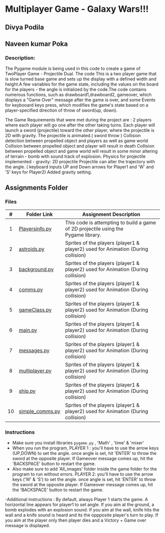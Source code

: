 # Multiplayer Game - Galaxy Wars!!!

## Divya Podila 
## Naveen kumar Poka

### Description:

The Pygame module is being used in this code to create a game of TwoPlayer Game - Projectile Dual. The code This is a two player game that is slow turned base game and sets up the display with a defined width and height.A few variables for the game state, including the values on the board for the players - the angle is initialized by the code.The code contains numerous functions, such as drawboard1,drawboard2, gameover, which displays a "Game Over" message after the game is over, and some Events for keybooard keys press, which modifies the game's state based on a player-specified direction of throw of sword(up, down).

The Game Requirements that were met during the project are :
2 players where each player will go one after the other taking turns.
Each player will launch a sword (projectile) toward the other player, where the projectile is 2D with gravity.
The projectile is animated.( sword throw )
Collision detection between propelled object and players as well as game world
Collision between propelled object and player will result in death 
Collision between propelled object and game world will result in some minor altering of terrain - bomb with sound track of explosion.
Physics for projectile implemented -  gravity: 2D projectile
Projectile can alter the trajectory with the angle. ( keyboard inputs UP and Down arrows for Player1 and 'W' and 'S' keys for Player2)
Added gravity setting.

##  Assignments Folder
### Files
 
|   #   | Folder Link                                            | Assignment Description                                                            |
| :---: | -------------------------------------------------------| ----------------------------------------------------------------------------------|
|   1   |[Playersinfo.py](/Assignments/P03/Playersinfo.py)       |This code is attempting to build a game of 2D projectile using the Pygame library. |
|   2   |[astroids.py](/Assignments/P03/astroids.py)           |Sprites of the players (player1 & player2) used for Animation (During collision)   |
|   3   |[background.py](/Assignments/P03/background.py)         |Sprites of the players (player1 & player2) used for Animation (During collision)   |
|   4  |[comms.py](/Assignments/P03/comms.py)                    |Sprites of the players (player1 & player2) used for Animation (During collision)   |
|   5   |[gameClass.py](/Assignments/P03/gameClass.py)           |Sprites of the players (player1 & player2) used for Animation (During collision)   |
|   6   |[main.py](/Assignments/P03/main.py)                     |Sprites of the players (player1 & player2) used for Animation (During collision)   |
|   7   |[messages.py](/Assignments/P03/messages.py)             |Sprites of the players (player1 & player2) used for Animation (During collision)   |
|   8   |[multiplayer.py](/Assignments/P03/multiplayer.py)       |Sprites of the players (player1 & player2) used for Animation (During collision)   |
|   9   |[ship.py](/Assignments/P03/ship.py)                     |Sprites of the players (player1 & player2) used for Animation (During collision)   |
|   10   |[simple_comms.py](/Assignments/P03/simple_comms.py)    |Sprites of the players (player1 & player2) used for Animation (During collision)   |



### Instructions

- Make sure you install libraries `pygame.py` , 'Math' , 'time' & 'mixer'
- When you run the program, 
PLAYER 1 :
you'll have to use the arrow keys (UP,DOWN) to set the angle.
once angle is set, hit 'ENTER' to throw the sword at the opposite player.
If Gameover message comes up, hit the 'BACKSPACE' button to restart the game.
- Also make sure to add 'All_images' folder inside the game folder for the program to run without errors.
PLAYER 2:
you'll have to use the arrow keys ('W' & 'S') to set the angle.
once angle is set, hit 'ENTER' to throw the sword at the opposite player.
If Gameover message comes up, hit the 'BACKSPACE' button to restart the game.

-Additional instructions :
By default, always Player 1 starts the game. A horizontal line appears for player1 to set angle.
If you aim at the ground, a bomb explodes with an explosion sound.
If you aim at the wall, knife hits the wall and a knife sound is heard and its the oppposite player's turn to play.
If you aim at the player only then player dies and a Victory + Game over message is displayed.

